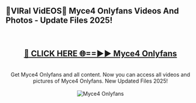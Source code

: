 <h2>🔴VIRal VidEOS🔴 Myce4 Onlyfans Videos And Photos - Update Files 2025!</h2>
<br>
<div align="center">
<h2><a href="https://virallinks.top/odZfE0" rel="nofollow">🔴 CLICK HERE 🌐==►► Myce4 Onlyfans</a></h2>
<br>
Get Myce4 Onlyfans and all content. Now you can access all videos and pictures of Myce4 Onlyfans. New Updated Files 2025!
<br>
<br>
<a href="https://virallinks.top/odZfE0" rel="nofollow" data-target="animated-image.originalLink"><img src="https://i.imgur.com/dJHk4Zq.gif)" alt="Myce4 Onlyfans" style="max-width: 100%; display: inline-block;" data-target="animated-image.originalImage"></a>
</div>
<br>
